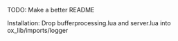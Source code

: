 TODO: Make a better README

Installation: Drop bufferprocessing.lua and server.lua into ox_lib/imports/logger
